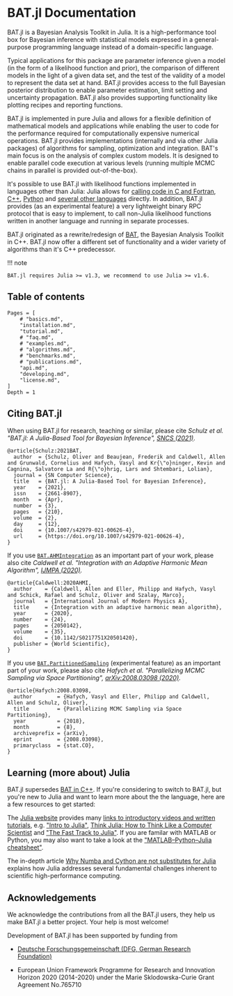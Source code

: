 # BAT.jl Documentation

BAT.jl is a Bayesian Analysis Toolkit in Julia. It is a high-performance tool box for Bayesian inference with statistical models expressed in a general-purpose programming language instead of a domain-specific language.

Typical applications for this package are parameter inference given a model (in the form of a likelihood function and prior), the comparison of different models in the light of a given data set, and the test of the validity of a model to represent the data set at hand. BAT.jl provides access to the full Bayesian posterior distribution to enable parameter estimation, limit setting and uncertainty propagation. BAT.jl also provides supporting functionality like plotting recipes and reporting functions.

BAT.jl is implemented in pure Julia and allows for a flexible definition of mathematical models and applications while enabling the user to code for the performance required for computationally expensive numerical operations. BAT.jl provides implementations (internally and via other Julia packages) of algorithms for sampling, optimization and integration. BAT's main focus is on the analysis of complex custom models. It is designed to enable parallel code execution at various levels (running multiple MCMC chains in parallel is provided out-of-the-box).

It's possible to use BAT.jl with likelihood functions implemented in languages other than Julia: Julia allows for [calling code in C and Fortran](https://docs.julialang.org/en/v1/manual/calling-c-and-fortran-code/index.html), [C++](https://github.com/JuliaInterop/Cxx.jl), [Python](https://github.com/JuliaPy/PyCall.jl) and [several other languages](https://github.com/JuliaInterop) directly. In addition, BAT.jl provides (as an experimental feature) a very lightweight binary RPC protocol that is easy to implement, to call non-Julia likelihood functions written in another language and running in separate processes.

BAT.jl originated as a rewrite/redesign of [BAT](https://github.com/bat/bat), the Bayesian Analysis Toolkit in C++. BAT.jl now offer a different set of functionality and a wider variety of algorithms than it's C++ predecessor.

!!! note

    BAT.jl requires Julia >= v1.3, we recommend to use Julia >= v1.6.


## Table of contents

```@contents
Pages = [
    # "basics.md",
    "installation.md",
    "tutorial.md",
    # "faq.md",
    # "examples.md",
    # "algorithms.md",
    # "benchmarks.md",
    # "publications.md",
    "api.md",
    "developing.md",
    "license.md",
]
Depth = 1
```

## Citing BAT.jl

When using BAT.jl for research, teaching or similar, please cite
*Schulz et al. "BAT.jl: A Julia-Based Tool for Bayesian Inference", [SNCS (2021)](https://doi.org/10.1007/s42979-021-00626-4)*.

```
@article{Schulz:2021BAT,
  author  = {Schulz, Oliver and Beaujean, Frederik and Caldwell, Allen and Grunwald, Cornelius and Hafych, Vasyl and Kr{\"o}ninger, Kevin and Cagnina, Salvatore La and R{\"o}hrig, Lars and Shtembari, Lolian},
  journal = {SN Computer Science},
  title   = {BAT.jl: A Julia-Based Tool for Bayesian Inference},
  year    = {2021},
  issn    = {2661-8907},
  month   = {Apr},
  number  = {3},
  pages   = {210},
  volume  = {2},
  day     = {12},
  doi     = {10.1007/s42979-021-00626-4},
  url     = {https://doi.org/10.1007/s42979-021-00626-4},
}
```

If you use [`BAT.AHMIntegration`](@ref) as an important part of your work, please also cite 
*Caldwell et al. "Integration with an Adaptive Harmonic Mean Algorithm", [IJMPA (2020)](http://doi.org/10.1142/S0217751X20501420).*

```
@article{Caldwell:2020AHMI,
  author    = {Caldwell, Allen and Eller, Philipp and Hafych, Vasyl and Schick, Rafael and Schulz, Oliver and Szalay, Marco},
  journal   = {International Journal of Modern Physics A},
  title     = {Integration with an adaptive harmonic mean algorithm},
  year      = {2020},
  number    = {24},
  pages     = {2050142},
  volume    = {35},
  doi       = {10.1142/S0217751X20501420},
  publisher = {World Scientific},
}
```

If you use [`BAT.PartitionedSampling`](@ref) (experimental feature) as an important part of your work, please also cite 
*Hafych et al. "Parallelizing MCMC Sampling via Space Partitioning", [arXiv:2008.03098 (2020)](https://arxiv.org/abs/2008.03098)*.

```
@article{Hafych:2008.03098,
  author        = {Hafych, Vasyl and Eller, Philipp and Caldwell, Allen and Schulz, Oliver},
  title         = {Parallelizing MCMC Sampling via Space Partitioning},
  year          = {2018},
  month         = {8},
  archiveprefix = {arXiv},
  eprint        = {2008.03098},
  primaryclass  = {stat.CO},
}
```


## Learning (more about) Julia

BAT.jl supersedes [BAT in C++](https://github.com/bat/bat). If you're considering to switch to BAT.jl, but you're new to Julia and want to learn more about the the language, here are a few resources to get started:

The [Julia website](https://julialang.org/) provides many [links to introductory videos and written tutorials](https://julialang.org/learning/), e.g. ["Intro to Julia"](https://www.youtube.com/watch?v=fMa1qSg_LxA),
[Think Julia: How to Think Like a Computer Scientist](https://benlauwens.github.io/ThinkJulia.jl/latest/book.html)
and ["The Fast Track to Julia"](https://juliadocs.github.io/Julia-Cheat-Sheet/). If you are familar with MATLAB or Python, you may also want to take a look at the ["MATLAB–Python–Julia cheatsheet"](https://cheatsheets.quantecon.org/).

The in-depth article [Why Numba and Cython are not substitutes for Julia](http://www.stochasticlifestyle.com/why-numba-and-cython-are-not-substitutes-for-julia/) explains how Julia addresses several fundamental challenges inherent to scientific high-performance computing.


## Acknowledgements

We acknowledge the contributions from all the BAT.jl users, they help us make BAT.jl a better project. Your help is most welcome!

Development of BAT.jl has been supported by funding from

* [Deutsche Forschungsgemeinschaft (DFG, German Research Foundation)](https://www.dfg.de/)

* European Union Framework Programme for Research and Innovation Horizon 2020 (2014-2020) under the Marie Sklodowska-Curie Grant Agreement No.765710
